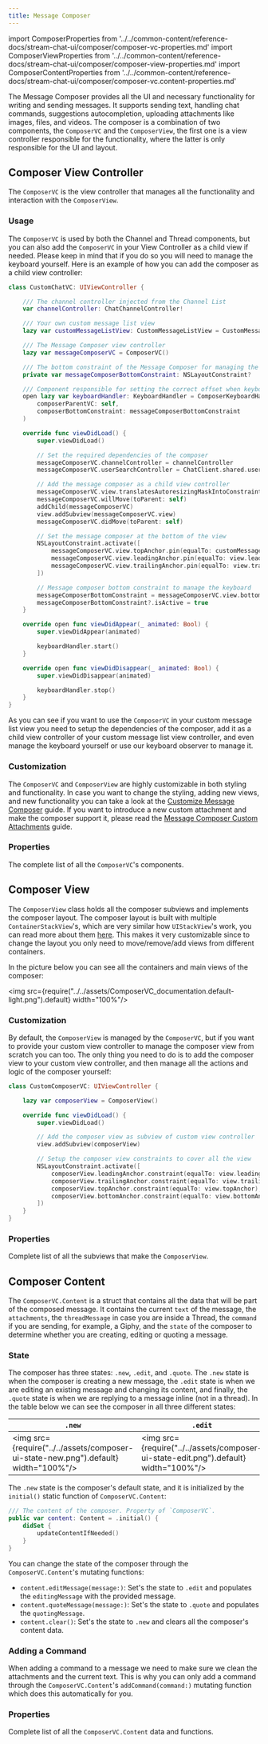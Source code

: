 ```yaml
---
title: Message Composer
---
```


import ComposerProperties from '../../common-content/reference-docs/stream-chat-ui/composer/composer-vc-properties.md'
import ComposerViewProperties from '../../common-content/reference-docs/stream-chat-ui/composer/composer-view-properties.md'
import ComposerContentProperties from '../../common-content/reference-docs/stream-chat-ui/composer/composer-vc.content-properties.md'

The Message Composer provides all the UI and necessary functionality for writing and sending messages. It supports sending text, handling chat commands, suggestions autocompletion, uploading attachments like images, files, and videos. The composer is a combination of two components, the `ComposerVC` and the `ComposerView`, the first one is a view controller responsible for the functionality, where the latter is only responsible for the UI and layout.

## Composer View Controller

The `ComposerVC` is the view controller that manages all the functionality and interaction with the `ComposerView`.

### Usage

The `ComposerVC` is used by both the Channel and Thread components, but you can also add the `ComposerVC` in your View Controller as a child view if needed. Please keep in mind that if you do so you will need to manage the keyboard yourself. Here is an example of how you can add the composer as a child view controller:

```swift
class CustomChatVC: UIViewController {

    /// The channel controller injected from the Channel List
    var channelController: ChatChannelController!

    /// Your own custom message list view
    lazy var customMessageListView: CustomMessageListView = CustomMessageListView()

    /// The Message Composer view controller
    lazy var messageComposerVC = ComposerVC()

    /// The bottom constraint of the Message Composer for managing the keyboard
    private var messageComposerBottomConstraint: NSLayoutConstraint?

    /// Component responsible for setting the correct offset when keyboard frame is changed.
    open lazy var keyboardHandler: KeyboardHandler = ComposerKeyboardHandler(
        composerParentVC: self,
        composerBottomConstraint: messageComposerBottomConstraint
    )

    override func viewDidLoad() {
        super.viewDidLoad()

        // Set the required dependencies of the composer
        messageComposerVC.channelController = channelController
        messageComposerVC.userSearchController = ChatClient.shared.userSearchController()

        // Add the message composer as a child view controller
        messageComposerVC.view.translatesAutoresizingMaskIntoConstraints = false
        messageComposerVC.willMove(toParent: self)
        addChild(messageComposerVC)
        view.addSubview(messageComposerVC.view)
        messageComposerVC.didMove(toParent: self)

        // Set the message composer at the bottom of the view
        NSLayoutConstraint.activate([
            messageComposerVC.view.topAnchor.pin(equalTo: customMessageListView.bottomAnchor),
            messageComposerVC.view.leadingAnchor.pin(equalTo: view.leadingAnchor),
            messageComposerVC.view.trailingAnchor.pin(equalTo: view.trailingAnchor)
        ])

        // Message composer bottom constraint to manage the keyboard
        messageComposerBottomConstraint = messageComposerVC.view.bottomAnchor.pin(equalTo: view.bottomAnchor)
        messageComposerBottomConstraint?.isActive = true
    }

    override open func viewDidAppear(_ animated: Bool) {
        super.viewDidAppear(animated)

        keyboardHandler.start()
    }

    override open func viewDidDisappear(_ animated: Bool) {
        super.viewDidDisappear(animated)

        keyboardHandler.stop()
    }
}
```
As you can see if you want to use the `ComposerVC` in your custom message list view you need to setup the dependencies of the composer, add it as a child view controller of your custom message list view controller, and even manage the keyboard yourself or use our keyboard observer to manage it.

### Customization

The `ComposerVC` and `ComposerView` are highly customizable in both styling and functionality. In case you want to change the styling, adding new views, and new functionality you can take a look at the [Customize Message Composer](../guides/customize-message-composer) guide. If you want to introduce a new custom attachment and make the composer support it, please read the [Message Composer Custom Attachments](../guides/working-with-custom-attachments) guide.

### Properties

The complete list of all the `ComposerVC`'s components.

<ComposerProperties/>

## Composer View

The `ComposerView` class holds all the composer subviews and implements the composer layout. The composer layout is built with multiple `ContainerStackView`'s, which are very similar how `UIStackView`'s work, you can read more about them [here](../customization/custom-components#setuplayout). This makes it very customizable since to change the layout you only need to move/remove/add views from different containers.

In the picture below you can see all the containers and main views of the composer:

<img src={require("../../assets/ComposerVC_documentation.default-light.png").default} width="100%"/>

### Customization

By default, the `ComposerView` is managed by the `ComposerVC`, but if you want to provide your custom view controller to manage the composer view from scratch you can too. The only thing you need to do is to add the composer view to your custom view controller, and then manage all the actions and logic of the composer yourself:

```swift
class CustomComposerVC: UIViewController {

    lazy var composerView = ComposerView()

    override func viewDidLoad() {
        super.viewDidLoad()

        // Add the composer view as subview of custom view controller
        view.addSubview(composerView)

        // Setup the composer view constraints to cover all the view
        NSLayoutConstraint.activate([
            composerView.leadingAnchor.constraint(equalTo: view.leadingAnchor),
            composerView.trailingAnchor.constraint(equalTo: view.trailingAnchor),
            composerView.topAnchor.constraint(equalTo: view.topAnchor),
            composerView.bottomAnchor.constraint(equalTo: view.bottomAnchor)
        ])
    }
}
```

### Properties 

Complete list of all the subviews that make the `ComposerView`.

<ComposerViewProperties/>

## Composer Content

The `ComposerVC.Content` is a struct that contains all the data that will be part of the composed message. It contains the current `text` of the message, the `attachments`, the `threadMessage` in case you are inside a Thread, the `command` if you are sending, for example, a Giphy, and the `state` of the composer to determine whether you are creating, editing or quoting a message.

### State
The composer has three states: `.new`, `.edit`, and `.quote`. The `.new` state is when the composer is creating a new message, the `.edit` state is when we are editing an existing message and changing its content, and finally, the `.quote` state is when we are replying to a message inline (not in a thread). In the table below we can see the composer in all three different states:

| `.new`  | `.edit` | `.quote` |
| ------------- | ------------- | ------------- |
| <img src={require("../../assets/composer-ui-state-new.png").default} width="100%"/> | <img src={require("../../assets/composer-ui-state-edit.png").default} width="100%"/> | <img src={require("../../assets/composer-ui-state-quote.png").default} width="100%"/> |

The `.new` state is the composer's default state, and it is initialized by the `initial()` static function of `ComposerVC.Content`:
```swift
/// The content of the composer. Property of `ComposerVC`.
public var content: Content = .initial() {
    didSet {
        updateContentIfNeeded()
    }
}
```

 You can change the state of the composer through the `ComposerVC.Content`'s mutating functions:
- `content.editMessage(message:)`: Set's the state to `.edit` and populates the `editingMessage` with the provided message.
- `content.quoteMessage(message:)`: Set's the state to `.quote` and populates the `quotingMessage`.
- `content.clear()`: Set's the state to `.new` and clears all the composer's content data.

### Adding a Command
When adding a command to a message we need to make sure we clean the attachments and the current text. This is why you can only add a command through the `ComposerVC.Content`'s `addCommand(command:)` mutating function which does this automatically for you.

### Properties

Complete list of all the `ComposerVC.Content` data and functions.

<ComposerContentProperties/>